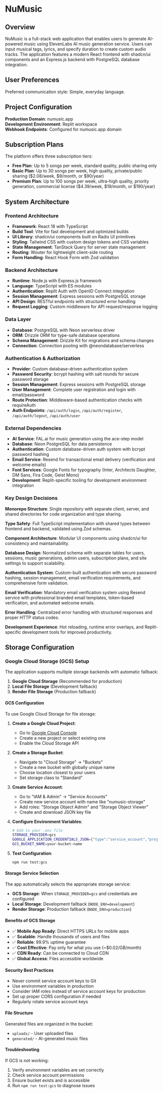 # NuMusic

## Overview

NuMusic is a full-stack web application that enables users to generate AI-powered music using ElevenLabs AI music generation service. Users can input musical tags, lyrics, and specify duration to create custom audio tracks. The application features a modern React frontend with shadcn/ui components and an Express.js backend with PostgreSQL database integration.

## User Preferences

Preferred communication style: Simple, everyday language.

## Project Configuration

**Production Domain**: numusic.app  
**Development Environment**: Replit workspace  
**Webhook Endpoints**: Configured for numusic.app domain

## Subscription Plans

The platform offers three subscription tiers:

- **Free Plan**: Up to 5 songs per week, standard quality, public sharing only
- **Basic Plan**: Up to 30 songs per week, high quality, private/public sharing ($2.08/week, $9/month, or $90/year)
- **Premium Plan**: Up to 100 songs per week, ultra-high quality, priority generation, commercial license ($4.39/week, $19/month, or $190/year)

## System Architecture

### Frontend Architecture
- **Framework**: React 18 with TypeScript
- **Build Tool**: Vite for fast development and optimized builds
- **UI Library**: shadcn/ui components built on Radix UI primitives
- **Styling**: Tailwind CSS with custom design tokens and CSS variables
- **State Management**: TanStack Query for server state management
- **Routing**: Wouter for lightweight client-side routing
- **Form Handling**: React Hook Form with Zod validation

### Backend Architecture
- **Runtime**: Node.js with Express.js framework
- **Language**: TypeScript with ES modules
- **Authentication**: Replit Auth with OpenID Connect integration
- **Session Management**: Express sessions with PostgreSQL storage
- **API Design**: RESTful endpoints with structured error handling
- **Request Logging**: Custom middleware for API request/response logging

### Data Layer
- **Database**: PostgreSQL with Neon serverless driver
- **ORM**: Drizzle ORM for type-safe database operations
- **Schema Management**: Drizzle Kit for migrations and schema changes
- **Connection**: Connection pooling with @neondatabase/serverless

### Authentication & Authorization
- **Provider**: Custom database-driven authentication system
- **Password Security**: bcrypt hashing with salt rounds for secure password storage
- **Session Management**: Express sessions with PostgreSQL storage
- **User Management**: Complete user registration and login with email/password
- **Route Protection**: Middleware-based authentication checks with requireAuth
- **Auth Endpoints**: `/api/auth/login`, `/api/auth/register`, `/api/auth/logout`, `/api/auth/user`

### External Dependencies

- **AI Service**: FAL.ai for music generation using the ace-step model
- **Database**: Neon PostgreSQL for data persistence
- **Authentication**: Custom database-driven auth system with bcrypt password hashing
- **Email Service**: Resend for transactional email delivery (verification and welcome emails)
- **Font Services**: Google Fonts for typography (Inter, Architects Daughter, DM Sans, Fira Code, Geist Mono)
- **Development**: Replit-specific tooling for development environment integration

### Key Design Decisions

**Monorepo Structure**: Single repository with separate client, server, and shared directories for code organization and type sharing.

**Type Safety**: Full TypeScript implementation with shared types between frontend and backend, validated using Zod schemas.

**Component Architecture**: Modular UI components using shadcn/ui for consistency and maintainability.

**Database Design**: Normalized schema with separate tables for users, sessions, music generations, admin users, subscription plans, and site settings to support scalability.

**Authentication System**: Custom-built authentication with secure password hashing, session management, email verification requirements, and comprehensive form validation.

**Email Verification**: Mandatory email verification system using Resend service with professional branded email templates, token-based verification, and automated welcome emails.

**Error Handling**: Centralized error handling with structured responses and proper HTTP status codes.

**Development Experience**: Hot reloading, runtime error overlays, and Replit-specific development tools for improved productivity.

## Storage Configuration

### Google Cloud Storage (GCS) Setup

The application supports multiple storage backends with automatic fallback:

1. **Google Cloud Storage** (Recommended for production)
2. **Local File Storage** (Development fallback)
3. **Render File Storage** (Production fallback)

#### GCS Configuration

To use Google Cloud Storage for file storage:

1. **Create a Google Cloud Project**:
   - Go to [Google Cloud Console](https://console.cloud.google.com/)
   - Create a new project or select existing one
   - Enable the Cloud Storage API

2. **Create a Storage Bucket**:
   - Navigate to "Cloud Storage" → "Buckets"
   - Create a new bucket with globally unique name
   - Choose location closest to your users
   - Set storage class to "Standard"

3. **Create Service Account**:
   - Go to "IAM & Admin" → "Service Accounts"
   - Create new service account with name like "numusic-storage"
   - Add roles: "Storage Object Admin" and "Storage Object Viewer"
   - Create and download JSON key file

4. **Configure Environment Variables**:
   ```bash
   # Add to your .env file
   STORAGE_PROVIDER=gcs
   GOOGLE_APPLICATION_CREDENTIALS_JSON={"type":"service_account","project_id":"your-project-id",...}
   GCS_BUCKET_NAME=your-bucket-name
   ```

5. **Test Configuration**:
   ```bash
   npm run test:gcs
   ```

#### Storage Service Selection

The app automatically selects the appropriate storage service:

- **GCS Storage**: When `STORAGE_PROVIDER=gcs` and credentials are configured
- **Local Storage**: Development fallback (`NODE_ENV=development`)
- **Render Storage**: Production fallback (`NODE_ENV=production`)

#### Benefits of GCS Storage

- ✅ **Mobile App Ready**: Direct HTTPS URLs for mobile apps
- ✅ **Scalable**: Handle thousands of users and files
- ✅ **Reliable**: 99.9% uptime guarantee
- ✅ **Cost Effective**: Pay only for what you use (~$0.02/GB/month)
- ✅ **CDN Ready**: Can be connected to Cloud CDN
- ✅ **Global Access**: Files accessible worldwide

#### Security Best Practices

- Never commit service account keys to Git
- Use environment variables in production
- Consider IAM roles instead of service account keys for production
- Set up proper CORS configuration if needed
- Regularly rotate service account keys

#### File Structure

Generated files are organized in the bucket:
- `uploads/` - User uploaded files
- `generated/` - AI-generated music files

#### Troubleshooting

If GCS is not working:
1. Verify environment variables are set correctly
2. Check service account permissions
3. Ensure bucket exists and is accessible
4. Run `npm run test:gcs` to diagnose issues